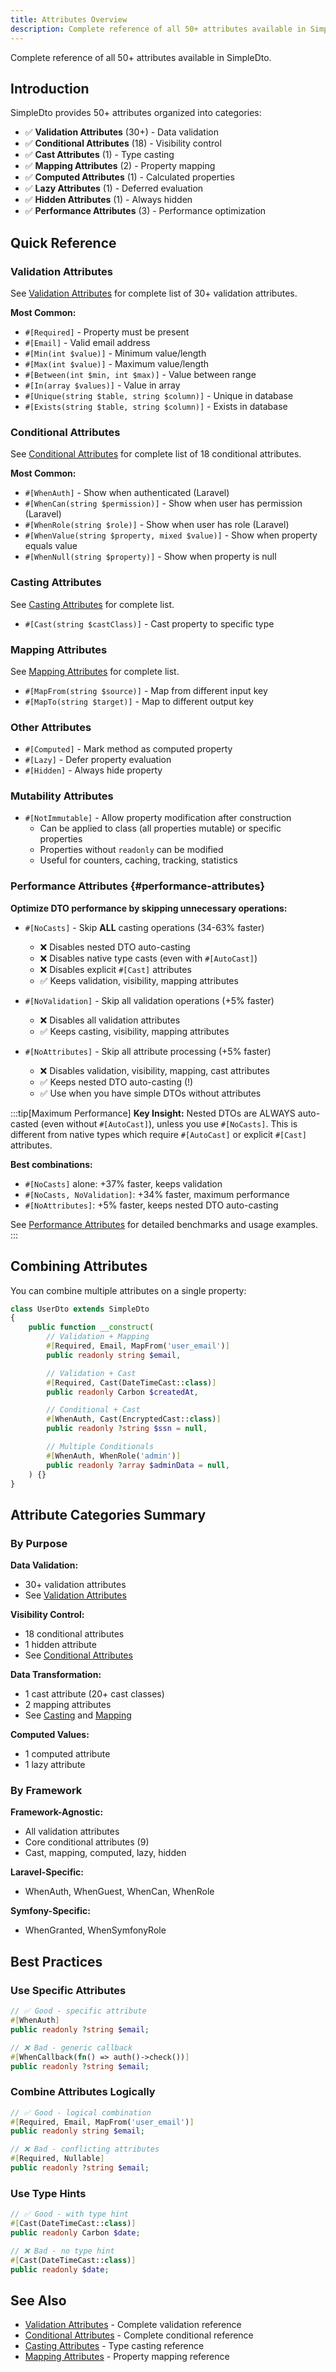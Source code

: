 ```yaml
---
title: Attributes Overview
description: Complete reference of all 50+ attributes available in SimpleDto
---
```


Complete reference of all 50+ attributes available in SimpleDto.

## Introduction

SimpleDto provides 50+ attributes organized into categories:

- ✅ **Validation Attributes** (30+) - Data validation
- ✅ **Conditional Attributes** (18) - Visibility control
- ✅ **Cast Attributes** (1) - Type casting
- ✅ **Mapping Attributes** (2) - Property mapping
- ✅ **Computed Attributes** (1) - Calculated properties
- ✅ **Lazy Attributes** (1) - Deferred evaluation
- ✅ **Hidden Attributes** (1) - Always hidden
- ✅ **Performance Attributes** (3) - Performance optimization

## Quick Reference

### Validation Attributes

See [Validation Attributes](/data-helpers/attributes/validation/) for complete list of 30+ validation attributes.

**Most Common:**
- `#[Required]` - Property must be present
- `#[Email]` - Valid email address
- `#[Min(int $value)]` - Minimum value/length
- `#[Max(int $value)]` - Maximum value/length
- `#[Between(int $min, int $max)]` - Value between range
- `#[In(array $values)]` - Value in array
- `#[Unique(string $table, string $column)]` - Unique in database
- `#[Exists(string $table, string $column)]` - Exists in database

### Conditional Attributes

See [Conditional Attributes](/data-helpers/attributes/conditional/) for complete list of 18 conditional attributes.

**Most Common:**
- `#[WhenAuth]` - Show when authenticated (Laravel)
- `#[WhenCan(string $permission)]` - Show when user has permission (Laravel)
- `#[WhenRole(string $role)]` - Show when user has role (Laravel)
- `#[WhenValue(string $property, mixed $value)]` - Show when property equals value
- `#[WhenNull(string $property)]` - Show when property is null

### Casting Attributes

See [Casting Attributes](/data-helpers/attributes/casting/) for complete list.

- `#[Cast(string $castClass)]` - Cast property to specific type

### Mapping Attributes

See [Mapping Attributes](/data-helpers/attributes/mapping/) for complete list.

- `#[MapFrom(string $source)]` - Map from different input key
- `#[MapTo(string $target)]` - Map to different output key

### Other Attributes

- `#[Computed]` - Mark method as computed property
- `#[Lazy]` - Defer property evaluation
- `#[Hidden]` - Always hide property

### Mutability Attributes

- `#[NotImmutable]` - Allow property modification after construction
  - Can be applied to class (all properties mutable) or specific properties
  - Properties without `readonly` can be modified
  - Useful for counters, caching, tracking, statistics

### Performance Attributes {#performance-attributes}

**Optimize DTO performance by skipping unnecessary operations:**

- `#[NoCasts]` - Skip **ALL** casting operations (34-63% faster)
  - ❌ Disables nested DTO auto-casting
  - ❌ Disables native type casts (even with `#[AutoCast]`)
  - ❌ Disables explicit `#[Cast]` attributes
  - ✅ Keeps validation, visibility, mapping attributes

- `#[NoValidation]` - Skip all validation operations (+5% faster)
  - ❌ Disables all validation attributes
  - ✅ Keeps casting, visibility, mapping attributes

- `#[NoAttributes]` - Skip all attribute processing (+5% faster)
  - ❌ Disables validation, visibility, mapping, cast attributes
  - ✅ Keeps nested DTO auto-casting (!)
  - ✅ Use when you have simple DTOs without attributes

:::tip[Maximum Performance]
**Key Insight:** Nested DTOs are ALWAYS auto-casted (even without `#[AutoCast]`), unless you use `#[NoCasts]`. This is different from native types which require `#[AutoCast]` or explicit `#[Cast]` attributes.

**Best combinations:**
- `#[NoCasts]` alone: +37% faster, keeps validation
- `#[NoCasts, NoValidation]`: +34% faster, maximum performance
- `#[NoAttributes]`: +5% faster, keeps nested DTO auto-casting

See [Performance Attributes](/data-helpers/attributes/performance/) for detailed benchmarks and usage examples.
:::


## Combining Attributes

You can combine multiple attributes on a single property:

```php
class UserDto extends SimpleDto
{
    public function __construct(
        // Validation + Mapping
        #[Required, Email, MapFrom('user_email')]
        public readonly string $email,

        // Validation + Cast
        #[Required, Cast(DateTimeCast::class)]
        public readonly Carbon $createdAt,

        // Conditional + Cast
        #[WhenAuth, Cast(EncryptedCast::class)]
        public readonly ?string $ssn = null,

        // Multiple Conditionals
        #[WhenAuth, WhenRole('admin')]
        public readonly ?array $adminData = null,
    ) {}
}
```

## Attribute Categories Summary

### By Purpose

**Data Validation:**
- 30+ validation attributes
- See [Validation Attributes](/data-helpers/attributes/validation/)

**Visibility Control:**
- 18 conditional attributes
- 1 hidden attribute
- See [Conditional Attributes](/data-helpers/attributes/conditional/)

**Data Transformation:**
- 1 cast attribute (20+ cast classes)
- 2 mapping attributes
- See [Casting](/data-helpers/attributes/casting/) and [Mapping](/data-helpers/attributes/mapping/)

**Computed Values:**
- 1 computed attribute
- 1 lazy attribute

### By Framework

**Framework-Agnostic:**
- All validation attributes
- Core conditional attributes (9)
- Cast, mapping, computed, lazy, hidden

**Laravel-Specific:**
- WhenAuth, WhenGuest, WhenCan, WhenRole

**Symfony-Specific:**
- WhenGranted, WhenSymfonyRole

## Best Practices

### Use Specific Attributes

```php
// ✅ Good - specific attribute
#[WhenAuth]
public readonly ?string $email;

// ❌ Bad - generic callback
#[WhenCallback(fn() => auth()->check())]
public readonly ?string $email;
```

### Combine Attributes Logically

```php
// ✅ Good - logical combination
#[Required, Email, MapFrom('user_email')]
public readonly string $email;

// ❌ Bad - conflicting attributes
#[Required, Nullable]
public readonly ?string $email;
```

### Use Type Hints

```php
// ✅ Good - with type hint
#[Cast(DateTimeCast::class)]
public readonly Carbon $date;

// ❌ Bad - no type hint
#[Cast(DateTimeCast::class)]
public readonly $date;
```

## See Also

- [Validation Attributes](/data-helpers/attributes/validation/) - Complete validation reference
- [Conditional Attributes](/data-helpers/attributes/conditional/) - Complete conditional reference
- [Casting Attributes](/data-helpers/attributes/casting/) - Type casting reference
- [Mapping Attributes](/data-helpers/attributes/mapping/) - Property mapping reference
